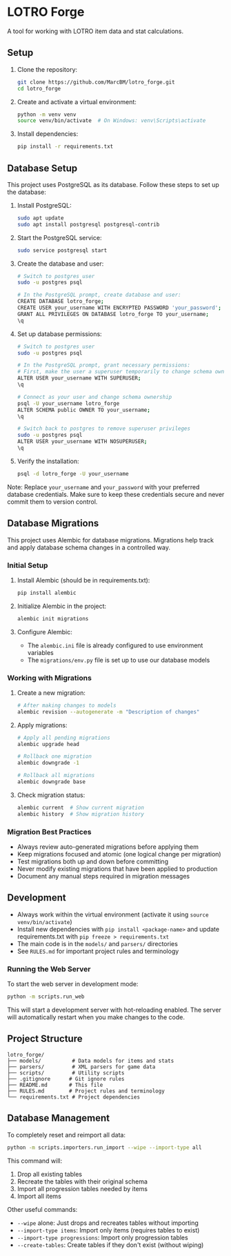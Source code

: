 # LOTRO Forge

A tool for working with LOTRO item data and stat calculations.

## Setup

1. Clone the repository:
   ```bash
   git clone https://github.com/MarcBM/lotro_forge.git
   cd lotro_forge
   ```

2. Create and activate a virtual environment:
   ```bash
   python -m venv venv
   source venv/bin/activate  # On Windows: venv\Scripts\activate
   ```

3. Install dependencies:
   ```bash
   pip install -r requirements.txt
   ```

## Database Setup

This project uses PostgreSQL as its database. Follow these steps to set up the database:

1. Install PostgreSQL:
   ```bash
   sudo apt update
   sudo apt install postgresql postgresql-contrib
   ```

2. Start the PostgreSQL service:
   ```bash
   sudo service postgresql start
   ```

3. Create the database and user:
   ```bash
   # Switch to postgres user
   sudo -u postgres psql

   # In the PostgreSQL prompt, create database and user:
   CREATE DATABASE lotro_forge;
   CREATE USER your_username WITH ENCRYPTED PASSWORD 'your_password';
   GRANT ALL PRIVILEGES ON DATABASE lotro_forge TO your_username;
   \q
   ```

4. Set up database permissions:
   ```bash
   # Switch to postgres user
   sudo -u postgres psql

   # In the PostgreSQL prompt, grant necessary permissions:
   # First, make the user a superuser temporarily to change schema ownership
   ALTER USER your_username WITH SUPERUSER;
   \q

   # Connect as your user and change schema ownership
   psql -U your_username lotro_forge
   ALTER SCHEMA public OWNER TO your_username;
   \q

   # Switch back to postgres to remove superuser privileges
   sudo -u postgres psql
   ALTER USER your_username WITH NOSUPERUSER;
   \q
   ```

5. Verify the installation:
   ```bash
   psql -d lotro_forge -U your_username
   ```

Note: Replace `your_username` and `your_password` with your preferred database credentials. Make sure to keep these credentials secure and never commit them to version control.

## Database Migrations

This project uses Alembic for database migrations. Migrations help track and apply database schema changes in a controlled way.

### Initial Setup

1. Install Alembic (should be in requirements.txt):
   ```bash
   pip install alembic
   ```

2. Initialize Alembic in the project:
   ```bash
   alembic init migrations
   ```

3. Configure Alembic:
   - The `alembic.ini` file is already configured to use environment variables
   - The `migrations/env.py` file is set up to use our database models

### Working with Migrations

1. Create a new migration:
   ```bash
   # After making changes to models
   alembic revision --autogenerate -m "Description of changes"
   ```

2. Apply migrations:
   ```bash
   # Apply all pending migrations
   alembic upgrade head
   
   # Rollback one migration
   alembic downgrade -1
   
   # Rollback all migrations
   alembic downgrade base
   ```

3. Check migration status:
   ```bash
   alembic current  # Show current migration
   alembic history  # Show migration history
   ```

### Migration Best Practices

- Always review auto-generated migrations before applying them
- Keep migrations focused and atomic (one logical change per migration)
- Test migrations both up and down before committing
- Never modify existing migrations that have been applied to production
- Document any manual steps required in migration messages

## Development

- Always work within the virtual environment (activate it using `source venv/bin/activate`)
- Install new dependencies with `pip install <package-name>` and update requirements.txt with `pip freeze > requirements.txt`
- The main code is in the `models/` and `parsers/` directories
- See `RULES.md` for important project rules and terminology

### Running the Web Server

To start the web server in development mode:

```bash
python -m scripts.run_web
```

This will start a development server with hot-reloading enabled. The server will automatically restart when you make changes to the code.

## Project Structure

```
lotro_forge/
├── models/          # Data models for items and stats
├── parsers/         # XML parsers for game data
├── scripts/         # Utility scripts
├── .gitignore      # Git ignore rules
├── README.md       # This file
├── RULES.md        # Project rules and terminology
└── requirements.txt # Project dependencies
```

## Database Management

To completely reset and reimport all data:

```bash
python -m scripts.importers.run_import --wipe --import-type all
```

This command will:
1. Drop all existing tables
2. Recreate the tables with their original schema
3. Import all progression tables needed by items
4. Import all items

Other useful commands:
- `--wipe` alone: Just drops and recreates tables without importing
- `--import-type items`: Import only items (requires tables to exist)
- `--import-type progressions`: Import only progression tables
- `--create-tables`: Create tables if they don't exist (without wiping)
